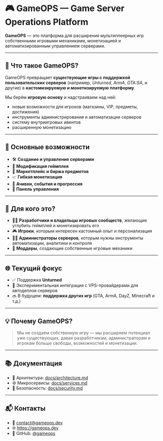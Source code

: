 # 🎮 GameOPS — Game Server Operations Platform

**GameOPS** — это платформа для расширения мультиплеерных игр собственными игровыми механиками, монетизацией и автоматизированным управлением серверами.

---

## 🚀 Что такое GameOPS?

GameOPS превращает **существующие игры с поддержкой пользовательских серверов** (например, *Unturned*, *ArmA*, *GTA:SA*, и другие) в **кастомизируемую и монетизируемую платформу**.

Мы берём **игровую основу** и надстраиваем над ней:

- новые возможности для игроков (магазины, VIP, предметы, достижения)
- инструменты администрирования и автоматизации серверов
- систему внутриигровых ивентов
- расширенную монетизацию

---

## 🧩 Основные возможности

- 🛠️ **Создание и управление серверами**
- 🔧 **Модификация геймплея**
- 🏪 **Маркетплейс и биржа предметов**
- 📈 **Гибкая монетизация**
- 🧠 **Ачивки, события и прогрессия**
- 💼 **Панель управления**

---

## 🎯 Для кого это?

- 🧑‍💻 **Разработчики и владельцы игровых сообществ**, желающие углубить геймплей и монетизировать его
- 🎮 **Игроки**, которым интересен кастомный опыт и персонализация
- 🧑‍💼 **Администраторы серверов**, которым нужны инструменты автоматизации, аналитики и контроля
- 🧰 **Моддеры**, создающие собственные игровые механики

---

## 🌐 Текущий фокус

- ✅ Поддержка **Unturned**
- 🧪 Экспериментальная интеграция с VPS-провайдерами для автодеплоя серверов
- 🔜 В будущем: **поддержка других игр** (GTA, ArmA, DayZ, Minecraft и т.д.)

---

## 💡 Почему GameOPS?

> Мы не создаём собственную игру — мы расширяем потенциал уже существующих, давая разработчикам, администраторам и игрокам больше свободы, возможностей и монетизации.

---

## 📚 Документация

- 📄 Архитектура: [docs/architecture.md](./docs/architecture.md)
- ⚙️ Микросервисы: [docs/services.md](./docs/services.md)
- 🔐 Безопасность: [docs/security.md](./docs/security.md)

---

## 📬 Контакты

- 📧 contact@gameops.dev
- 🌐 https://gameops.dev
- 🐙 GitHub: [@gameops](https://github.com/tet-gameops)
